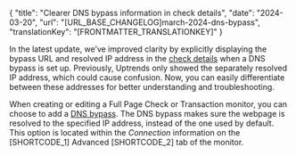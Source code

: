 {
  "title": "Clearer DNS bypass information in check details",
  "date": "2024-03-20",
  "url": "[URL_BASE_CHANGELOG]march-2024-dns-bypass",
  "translationKey": "[FRONTMATTER_TRANSLATIONKEY]"
}

In the latest update, we’ve improved clarity by explicitly displaying the bypass URL and resolved IP address in the [check details]([LINK_URL_1]) when a DNS bypass is set up. Previously, Uptrends only showed the separately resolved IP address, which could cause confusion. Now, you can easily differentiate between these addresses for better understanding and troubleshooting.

When creating or editing a Full Page Check or Transaction monitor, you can choose to add a [DNS bypass]([LINK_URL_2]). The DNS bypass makes sure the webpage is resolved to the specified IP address, instead of the one used by default. This option is located within the _Connection_ information on the [SHORTCODE_1] Advanced [SHORTCODE_2] tab of the monitor. 